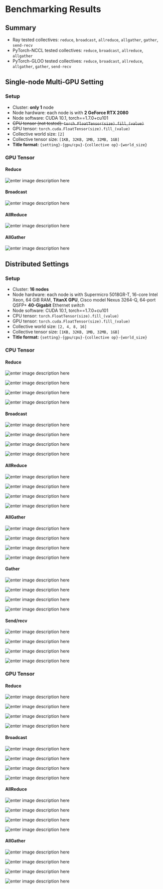 #  Benchmarking Results
## Summary
- Ray tested collectives: `reduce`, `broadcast`, `allreduce`, `allgather`, `gather`, `send-recv`
- PyTorch-NCCL tested collectives: `reduce`, `broadcast`, `allreduce`, `allgather`
- PyTorch-GLOO tested collectives: `reduce`, `broadcast`, `allreduce`, `allgather`, `gather`, `send-recv`

##  Single-node Multi-GPU Setting

### Setup
- Cluster: **only 1** node
- Node hardware: each node is with **2 GeForce RTX 2080**
- Node software: CUDA 10.1, torch==1.7.0+cu101
- ~~CPU tensor (not tested): `torch.FloatTensor(size).fill_(value)`~~
- GPU tensor: `torch.cuda.FloatTensor(size).fill_(value)`
- Collective world size:  `[2]`
- Collective tensor size: `[1KB, 32KB, 1MB, 32MB, 1GB]`
- **Title format:** `{setting}-{gpu/cpu}-{collective op}-{world_size}`

### GPU Tensor



#### Reduce
![enter image description here](https://github.com/zhisbug/ray-scalable-ml-design/blob/main/pytorch/microbenchmark/primitives/results/plots/multigpu-gpu-reduce-2.png?raw=true)
#### Broadcast
![enter image description here](https://github.com/zhisbug/ray-scalable-ml-design/blob/main/pytorch/microbenchmark/primitives/results/plots/multigpu-gpu-broadcast-2.png?raw=true)
#### AllReduce
![enter image description here](https://github.com/zhisbug/ray-scalable-ml-design/blob/main/pytorch/microbenchmark/primitives/results/plots/multigpu-gpu-allreduce-2.png?raw=true)

#### AllGather
![enter image description here](https://github.com/zhisbug/ray-scalable-ml-design/blob/main/pytorch/microbenchmark/primitives/results/plots/multigpu-gpu-allgather-2.png?raw=true)
  

## Distributed Settings
### Setup
- Cluster: **16 nodes**
- Node hardware: each node is with Supermicro 5018GR-T, 16-core Intel Xeon, 64 GiB RAM, **TitanX GPU**, Cisco model Nexus 3264-Q, 64-port QSFP+ **40-Gigabit** Ethernet switch
- Node software: CUDA 10.1, torch==1.7.0+cu101
- CPU tensor: `torch.FloatTensor(size).fill_(value)`
- GPU tensor: `torch.cuda.FloatTensor(size).fill_(value)`
- Collective world size:  `[2, 4, 8, 16]`
- Collective tensor size: `[1KB, 32KB, 1MB, 32MB, 1GB]`
- **Title format:** `{setting}-{gpu/cpu}-{collective op}-{world_size}`


### CPU Tensor
#### Reduce
![enter image description here](https://github.com/zhisbug/ray-scalable-ml-design/blob/main/pytorch/microbenchmark/primitives/results/plots/distributed-cpu-reduce-2.png?raw=true)

![enter image description here](https://github.com/zhisbug/ray-scalable-ml-design/blob/main/pytorch/microbenchmark/primitives/results/plots/distributed-cpu-reduce-4.png?raw=true)

![enter image description here](https://github.com/zhisbug/ray-scalable-ml-design/blob/main/pytorch/microbenchmark/primitives/results/plots/distributed-cpu-reduce-8.png?raw=true)

![enter image description here](https://github.com/zhisbug/ray-scalable-ml-design/blob/main/pytorch/microbenchmark/primitives/results/plots/distributed-cpu-reduce-16.png?raw=true)


#### Broadcast
![enter image description here](https://github.com/zhisbug/ray-scalable-ml-design/blob/main/pytorch/microbenchmark/primitives/results/plots/distributed-cpu-broadcast-2.png?raw=true)

![enter image description here](https://github.com/zhisbug/ray-scalable-ml-design/blob/main/pytorch/microbenchmark/primitives/results/plots/distributed-cpu-broadcast-4.png?raw=true)

![enter image description here](https://github.com/zhisbug/ray-scalable-ml-design/blob/main/pytorch/microbenchmark/primitives/results/plots/distributed-cpu-broadcast-8.png?raw=true)

![enter image description here](https://github.com/zhisbug/ray-scalable-ml-design/blob/main/pytorch/microbenchmark/primitives/results/plots/distributed-cpu-broadcast-16.png?raw=true)

#### AllReduce

![enter image description here](https://github.com/zhisbug/ray-scalable-ml-design/blob/main/pytorch/microbenchmark/primitives/results/plots/distributed-cpu-allreduce-2.png?raw=true)

![enter image description here](https://github.com/zhisbug/ray-scalable-ml-design/blob/main/pytorch/microbenchmark/primitives/results/plots/distributed-cpu-allreduce-4.png?raw=true)


![enter image description here](https://github.com/zhisbug/ray-scalable-ml-design/blob/main/pytorch/microbenchmark/primitives/results/plots/distributed-cpu-allreduce-8.png?raw=true)

![enter image description here](https://github.com/zhisbug/ray-scalable-ml-design/blob/main/pytorch/microbenchmark/primitives/results/plots/distributed-cpu-allreduce-16.png?raw=true)

#### AllGather

![enter image description here](https://github.com/zhisbug/ray-scalable-ml-design/blob/main/pytorch/microbenchmark/primitives/results/plots/distributed-cpu-allgather-2.png?raw=true)

![enter image description here](https://github.com/zhisbug/ray-scalable-ml-design/blob/main/pytorch/microbenchmark/primitives/results/plots/distributed-cpu-allgather-4.png?raw=true)

![enter image description here](https://github.com/zhisbug/ray-scalable-ml-design/blob/main/pytorch/microbenchmark/primitives/results/plots/distributed-cpu-allgather-8.png?raw=true)

![enter image description here](https://github.com/zhisbug/ray-scalable-ml-design/blob/main/pytorch/microbenchmark/primitives/results/plots/distributed-cpu-allgather-16.png?raw=true)

#### Gather

![enter image description here](https://github.com/zhisbug/ray-scalable-ml-design/blob/main/pytorch/microbenchmark/primitives/results/plots/distributed-cpu-gather-2.png?raw=true)

![enter image description here](https://github.com/zhisbug/ray-scalable-ml-design/blob/main/pytorch/microbenchmark/primitives/results/plots/distributed-cpu-gather-4.png?raw=true)

![enter image description here](https://github.com/zhisbug/ray-scalable-ml-design/blob/main/pytorch/microbenchmark/primitives/results/plots/distributed-cpu-gather-8.png?raw=true)

![enter image description here](https://github.com/zhisbug/ray-scalable-ml-design/blob/main/pytorch/microbenchmark/primitives/results/plots/distributed-cpu-gather-16.png?raw=true)

#### Send/recv
![enter image description here](https://github.com/zhisbug/ray-scalable-ml-design/blob/main/pytorch/microbenchmark/primitives/results/plots/distributed-cpu-sendrecv-2.png?raw=true)

![enter image description here](https://github.com/zhisbug/ray-scalable-ml-design/blob/main/pytorch/microbenchmark/primitives/results/plots/distributed-cpu-sendrecv-4.png?raw=true)

![enter image description here](https://github.com/zhisbug/ray-scalable-ml-design/blob/main/pytorch/microbenchmark/primitives/results/plots/distributed-cpu-sendrecv-8.png?raw=true)

![enter image description here](https://github.com/zhisbug/ray-scalable-ml-design/blob/main/pytorch/microbenchmark/primitives/results/plots/distributed-cpu-sendrecv-16.png?raw=true)


### GPU Tensor

#### Reduce
![enter image description here](https://github.com/zhisbug/ray-scalable-ml-design/blob/main/pytorch/microbenchmark/primitives/results/plots/distributed-gpu-reduce-2.png?raw=true)

![enter image description here](https://github.com/zhisbug/ray-scalable-ml-design/blob/main/pytorch/microbenchmark/primitives/results/plots/distributed-gpu-reduce-4.png?raw=true)

![enter image description here](https://github.com/zhisbug/ray-scalable-ml-design/blob/main/pytorch/microbenchmark/primitives/results/plots/distributed-gpu-reduce-8.png?raw=true)

![enter image description here](https://github.com/zhisbug/ray-scalable-ml-design/blob/main/pytorch/microbenchmark/primitives/results/plots/distributed-gpu-reduce-16.png?raw=true)

#### Broadcast
![enter image description here](https://github.com/zhisbug/ray-scalable-ml-design/blob/main/pytorch/microbenchmark/primitives/results/plots/distributed-gpu-broadcast-2.png?raw=true)

![enter image description here](https://github.com/zhisbug/ray-scalable-ml-design/blob/main/pytorch/microbenchmark/primitives/results/plots/distributed-gpu-broadcast-4.png?raw=true)

![enter image description here](https://github.com/zhisbug/ray-scalable-ml-design/blob/main/pytorch/microbenchmark/primitives/results/plots/distributed-gpu-broadcast-8.png?raw=true)

![enter image description here](https://github.com/zhisbug/ray-scalable-ml-design/blob/main/pytorch/microbenchmark/primitives/results/plots/distributed-gpu-broadcast-16.png?raw=true)


#### AllReduce

![enter image description here](https://github.com/zhisbug/ray-scalable-ml-design/blob/main/pytorch/microbenchmark/primitives/results/plots/distributed-gpu-allreduce-2.png?raw=true)

![enter image description here](https://github.com/zhisbug/ray-scalable-ml-design/blob/main/pytorch/microbenchmark/primitives/results/plots/distributed-gpu-allreduce-4.png?raw=true)

![enter image description here](https://github.com/zhisbug/ray-scalable-ml-design/blob/main/pytorch/microbenchmark/primitives/results/plots/distributed-gpu-allreduce-8.png?raw=true)

![enter image description here](https://github.com/zhisbug/ray-scalable-ml-design/blob/main/pytorch/microbenchmark/primitives/results/plots/distributed-gpu-allreduce-16.png?raw=true)

#### AllGather

![enter image description here](https://github.com/zhisbug/ray-scalable-ml-design/blob/main/pytorch/microbenchmark/primitives/results/plots/distributed-gpu-allgather-2.png?raw=true)

![enter image description here](https://github.com/zhisbug/ray-scalable-ml-design/blob/main/pytorch/microbenchmark/primitives/results/plots/distributed-gpu-allgather-4.png?raw=true)

![enter image description here](https://github.com/zhisbug/ray-scalable-ml-design/blob/main/pytorch/microbenchmark/primitives/results/plots/distributed-gpu-allgather-8.png?raw=true)

![enter image description here](https://github.com/zhisbug/ray-scalable-ml-design/blob/main/pytorch/microbenchmark/primitives/results/plots/distributed-gpu-allgather-16.png?raw=true)